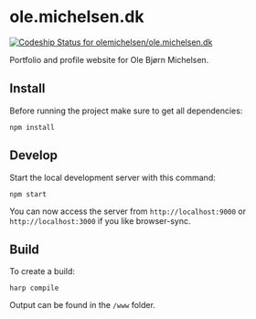 # ole.michelsen.dk

[ ![Codeship Status for olemichelsen/ole.michelsen.dk](https://codeship.io/projects/fdf96540-2d00-0132-f76b-32c11b320d10/status)](https://codeship.io/projects/39087)

Portfolio and profile website for Ole Bjørn Michelsen.

## Install

Before running the project make sure to get all dependencies:

    npm install

## Develop

Start the local development server with this command:

    npm start

You can now access the server from `http://localhost:9000` or `http://localhost:3000` if you like browser-sync.

## Build

To create a build:

    harp compile

Output can be found in the `/www` folder.
